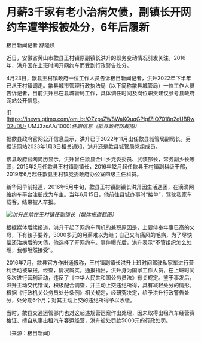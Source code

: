 # 月薪3千家有老小治病欠债，副镇长开网约车遭举报被处分，6年后履新

极目新闻记者 舒隆焕

近日，安徽省黄山市歙县王村镇原副镇长洪升的职务变动情况引发关注。2016年，洪升因在上班时间开网约车而受到行政警告处分。

4月23日，歙县王村镇政府一位工作人员告诉极目新闻记者，洪升2022年下半年已从王村镇调走。歙县城市管理行政执法局（以下简称歙县城管局）一位工作人员告诉记者，目前洪升已在县城管局工作，具体调任时间及岗位职责建议参考县政府网站公开信息。

![](https://inews.gtimg.com/om_bt/OZzpsZW8WaKQuqGPlgfZIO7018n2eUBRwD2uDU-
UMJ3zsAA/1000)_任职信息（歙县政府网截图）_

据歙县政府官网公开信息显示，洪升已于2022年11月出任歙县城管局副局长。另据该网站2023年1月3日相关通知，洪升还是歙县城管局党组成员。

该县政府官网简历显示，洪升曾任歙县金川乡党委委员、武装部长，常务副乡长等职，2015年2月任歙县王村镇副镇长，2016年12月起任歙县王村镇副科级干部，2019年6月起任歙县王村镇党委政府办公室四级主任科员。

新华网早前报道，2016年5月中旬，歙县王村镇副镇长洪升因生活遇困，在滴滴网络约车平台注册成为车主。当年6月15日，他前往县城办事时“接单”，驾驶私家车载客，结果被人举报。

![](https://inews.gtimg.com/om_bt/OTATLpT1LvqtDEvAG3FTraMwYCihbTMd4nALTxMz4keZMAA/1000)_洪升此前在王村镇任副镇长（媒体报道截图）_

根据媒体后续报道，洪升干起了网约车司机的兼职原因是，上要侍奉年事已高的父母，下有孩子要养，3000多元的月薪难以为继；自己又有痛风的毛病，为了尽快偿还治病后的欠债，他选择了开网约车。事件曝光后，洪升表示“不管组织怎么处理，我都坦然接受”。

2016年7月，歙县官方作出通报称，王村镇副镇长洪升上班时间驾驶私家车进行营利活动被举报。经查，情况属实。通报指出，洪升身为国家工作人员，在上班时间多次进行营利活动，违反了《中华人民共和国公务员法》有关规定。鉴于事发后，洪升主动交代错误，积极配合调查，并主动上交违纪所得，具有减轻处分的情形。根据《行政机关公务员处分条例》相关规定，经研究决定，给予洪升行政警告处分，处分期6个月；对其主动上交的违纪所得予以收缴。

当时，歙县交通运管部门也对这起违规营运案作出处理，因未取得出租汽车经营资格证、擅自从事出租汽车客运经营，洪升被处罚款5000元的行政处罚。

（来源：极目新闻）

